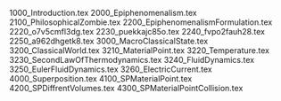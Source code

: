1000_Introduction.tex
2000_Epiphenomenalism.tex
2100_PhilosophicalZombie.tex
2200_EpiphenomenalismFormulation.tex
2220_o7v5cmfl3dg.tex
2230_puekkajc85o.tex
2240_fvpo2fauh28.tex
2250_a962dhgetk8.tex
3000_MacroClassicalState.tex
3200_ClassicalWorld.tex
3210_MaterialPoint.tex
3220_Temperature.tex
3230_SecondLawOfThermodynamics.tex
3240_FluidDynamics.tex
3250_EulerFluidDynamics.tex
3260_ElectricCurrent.tex
4000_Superposition.tex
4100_SPMaterialPoint.tex
4200_SPDiffrentVolumes.tex
4300_SPMaterialPointCollision.tex